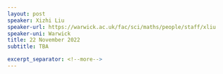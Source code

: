 ```yaml
---
layout: post
speaker: Xizhi Liu
speaker-url: https://warwick.ac.uk/fac/sci/maths/people/staff/xliu
speaker-uni: Warwick
title: 22 November 2022
subtitle: TBA

excerpt_separator: <!--more-->
---
```



<!--more-->
